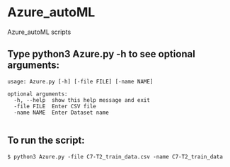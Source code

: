 # Azure_autoML
Azure_autoML scripts



## Type python3 Azure.py -h to see optional arguments:
```
usage: Azure.py [-h] [-file FILE] [-name NAME]

optional arguments:
  -h, --help  show this help message and exit
  -file FILE  Enter CSV file
  -name NAME  Enter Dataset name
  
```


## To run the script: 
```
$ python3 Azure.py -file C7-T2_train_data.csv -name C7-T2_train_data

```


